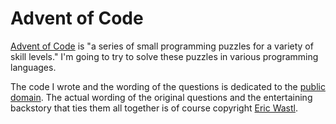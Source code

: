 # Advent of Code

[Advent of Code](http://adventofcode.com/) is "a series of small
programming puzzles for a variety of skill levels." I'm going to try
to solve these puzzles in various programming languages.

The code I wrote and the wording of the questions is dedicated to
the [public domain](LICENSE). The actual wording of the original
questions and the entertaining backstory that ties them all together
is of course copyright [Eric Wastl](http://was.tl/).
